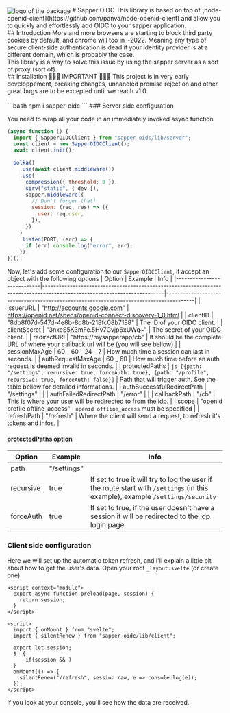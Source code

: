 <img align="center" src="https://i.imgur.com/Pv05YSp.png" alt="logo of the package">
# Sapper OIDC
This library is based on top of [node-openid-client](https://github.com/panva/node-openid-client) and allow you to quickly and effortlessly add OIDC to your sapper application. <br>
## Introduction
More and more browsers are starting to block third party cookies by default, and chrome will too in ~2022. Meaning any type of secure client-side authentication is dead if your identity provider is at a different domain, which is probably the case. <br>
This library is a way to solve this issue by using the sapper server as a sort of proxy (sort of). <br>
## Installation
🚧🚧🚧 IMPORTANT 🚧🚧🚧
This project is in very early developpement, breaking changes, unhandled promise rejection and other great bugs are to be excepted until we reach v1.0.<br> <br>
```bash
npm i sapper-oidc
```
### Server side configuration

You need to wrap all your code in an immediately invoked async function

```js
(async function () {
  import { SapperOIDCClient } from "sapper-oidc/lib/server";
  const client = new SapperOIDCClient();
  await client.init();

  polka()
    .use(await client.middleware())
    .use(
      compression({ threshold: 0 }),
      sirv("static", { dev }),
      sapper.middleware({
        // Don't forger that!
        session: (req, res) => ({
          user: req.user,
        }),
      })
    )
    .listen(PORT, (err) => {
      if (err) console.log("error", err);
    });
})();
```

Now, let's add some configuration to our `SapperOIDCClient`, it accept an object with the following options
| Option | Example | Info |
|----------------------------|--------------------------------------------------------------------------------------------------------------------------|----------------------------------------------------------------------------------------|
| issuerURL | "http://accounts.google.com" | https://openid.net/specs/openid-connect-discovery-1_0.html |
| clientID | "8db8f07d-547d-4e8b-8d8b-218fc08b7188" | The ID of your OIDC client. |
| clientSecret | "3nxeS5K3mFe.5Hv7Gvjp6xUWq~" | The secret of your OIDC client. |
| redirectURI | "https://mysapperapp/cb" | It should be the complete URL of where your callback url will be (you will see bellow) |
| sessionMaxAge | 60 _ 60 _ 24 _ 7 | How much time a session can last in seconds. |
| authRequestMaxAge | 60 _ 60 | How much time before an auth request is deemed invalid in seconds. |
| protectedPaths | `js [{path: "/settings", recursive: true, forceAuth: true}, {path: "/profile", recursive: true, forceAuth: false}]` | Path that will trigger auth. See the table bellow for detailed informations. |
| authSuccessfulRedirectPath | "/settings" | |
| authFailedRedirectPath | "/error" | |
| callbackPath | "/cb" | This is where your user will be redirected to from the idp. |
| scope | "openid profile offline_access" | `openid offline_access` must be specified |
| refreshPath | "/refresh" | Where the client will send a request, to refresh it's tokens and infos. |

#### protectedPaths option

| Option    | Example     | Info                                                                                                                           |
| --------- | ----------- | ------------------------------------------------------------------------------------------------------------------------------ |
| path      | "/settings" |                                                                                                                                |
| recursive | true        | If set to true it will try to log the user if the route start with `/settings` (in this example), example `/settings/security` |
| forceAuth | true        | If set to true, if the user doesn't have a session it will be redirected to the idp login page.                                |

### Client side configuration

Here we will set up the automatic token refresh, and I'll explain a little bit about how to get the user's data.
Open your root `_layout.svelte` (or create one)

```svelte
<script context="module">
  export async function preload(page, session) {
    return session;
  }
</script>

<script>
  import { onMount } from "svelte";
  import { silentRenew } from "sapper-oidc/lib/client";

  export let session;
  $: {
      if(session && )
  }
  onMount(() => {
    silentRenew("/refresh", session.raw, e => console.log(e));
  });
</script>
```

If you look at your console, you'll see how the data are received.

